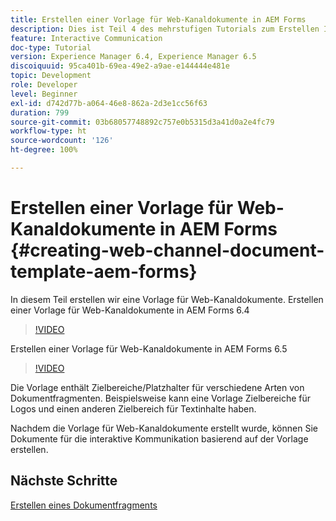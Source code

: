 ```yaml
---
title: Erstellen einer Vorlage für Web-Kanaldokumente in AEM Forms
description: Dies ist Teil 4 des mehrstufigen Tutorials zum Erstellen Ihres ersten Dokuments für die interaktive Kommunikation. In diesem Teil erstellen wir eine Vorlage für Web-Kanaldokumente.
feature: Interactive Communication
doc-type: Tutorial
version: Experience Manager 6.4, Experience Manager 6.5
discoiquuid: 95ca401b-69ea-49e2-a9ae-e144444e481e
topic: Development
role: Developer
level: Beginner
exl-id: d742d77b-a064-46e8-862a-2d3e1cc56f63
duration: 799
source-git-commit: 03b68057748892c757e0b5315d3a41d0a2e4fc79
workflow-type: ht
source-wordcount: '126'
ht-degree: 100%

---
```


# Erstellen einer Vorlage für Web-Kanaldokumente in AEM Forms {#creating-web-channel-document-template-aem-forms}

In diesem Teil erstellen wir eine Vorlage für Web-Kanaldokumente.
Erstellen einer Vorlage für Web-Kanaldokumente in AEM Forms 6.4
>[!VIDEO](https://video.tv.adobe.com/v/22342?quality=12&learn=on)

Erstellen einer Vorlage für Web-Kanaldokumente in AEM Forms 6.5
>[!VIDEO](https://video.tv.adobe.com/v/27807?quality=12&learn=on)

Die Vorlage enthält Zielbereiche/Platzhalter für verschiedene Arten von Dokumentfragmenten. Beispielsweise kann eine Vorlage Zielbereiche für Logos und einen anderen Zielbereich für Textinhalte haben.

Nachdem die Vorlage für Web-Kanaldokumente erstellt wurde, können Sie Dokumente für die interaktive Kommunikation basierend auf der Vorlage erstellen.

## Nächste Schritte

[Erstellen eines Dokumentfragments](./partfive.md)
